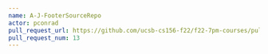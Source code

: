 ```yaml
---
name: A-J-FooterSourceRepo
actor: pconrad
pull_request_url: https://github.com/ucsb-cs156-f22/f22-7pm-courses/pull/13
pull_request_num: 13
---
```

